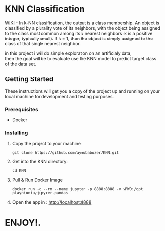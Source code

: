 
# KNN Classification
[WIKI](https://en.wikipedia.org/wiki/K-nearest_neighbors_algorithm) - In k-NN classification, the output is a class membership. An object is classified by a plurality vote of its neighbors, with the object being assigned to the class most common among its k nearest neighbors (k is a positive integer, typically small). If k = 1, then the object is simply assigned to the class of that single nearest neighbor.

in this project i will do simple exploration on an artificialy data,  
then the goal will be to evaluate use the KNN model to predict target class of the data set.

## Getting Started

These instructions will get you a copy of the project up and running on your local machine for development and testing purposes.

### Prerequisites

- Docker
 
 ### Installing
 
 1. Copy the project to your machine
 
     ```
     git clone https://github.com/ayoubabozer/KNN.git
     ```
 
 2. Get into the KNN directory:
    
    ```
    cd KNN
     ``` 
 
 3. Pull & Run Docker Image
 
     ```
     docker run -d --rm --name jupyter -p 8888:8888 -v $PWD:/opt playniuniu/jupyter-pandas
     ```
     
 4. Open the app in : [http://localhost:8888](http://localhost:8888)


# ENJOY!.
